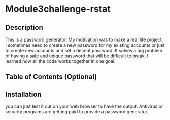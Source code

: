 # Module3challenge-rstat

## Description

This is a password generator. My motivation was to make a real life project. I sometimes need to create a new password for my existing accounts or just to create new accounts and set a decent password. It solves a big problem of having a safe and unique password that will be difficult to break. I learned how all the code works together in one goal.
## Table of Contents (Optional)

## Installation

you can just test it out on your web browser to have the output. Antivirus or security programs are getting paid to provide a password generator.  
